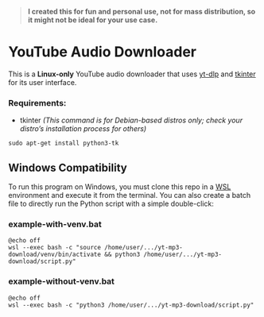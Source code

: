 > **I created this for fun and personal use, not for mass distribution, so it might not be ideal for your use case.**

# YouTube Audio Downloader

This is a **Linux-only** YouTube audio downloader that uses [yt-dlp](https://github.com/yt-dlp/yt-dlp) and [tkinter](https://docs.python.org/3/library/tkinter.html) for its user interface.

### Requirements:

- tkinter *(This command is for Debian-based distros only; check your distro’s installation process for others)*
```shell
sudo apt-get install python3-tk
```

## Windows Compatibility

To run this program on Windows, you must clone this repo in a [WSL](https://learn.microsoft.com/en-us/windows/wsl/install) environment and execute it from the terminal. You can also create a batch file to directly run the Python script with a simple double-click:

### example-with-venv.bat
```batch
@echo off
wsl --exec bash -c "source /home/user/.../yt-mp3-download/venv/bin/activate && python3 /home/user/.../yt-mp3-download/script.py"
```

### example-without-venv.bat
```batch
@echo off
wsl --exec bash -c "python3 /home/user/.../yt-mp3-download/script.py"
```
